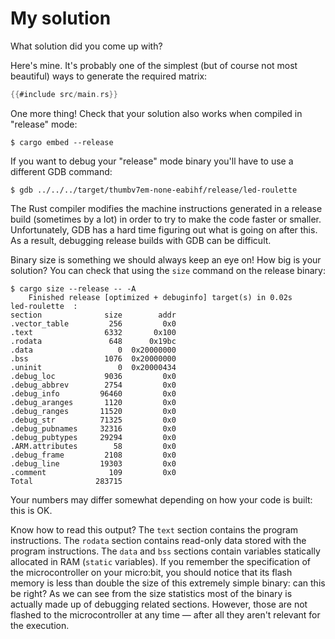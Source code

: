 # My solution

What solution did you come up with?

Here's mine. It's probably one of the simplest (but of course not most beautiful) ways to generate
the required matrix:

``` rust
{{#include src/main.rs}}
```

One more thing! Check that your solution also works when compiled in "release" mode:

``` console
$ cargo embed --release
```

If you want to debug your "release" mode binary you'll have to use a different GDB command:

``` console
$ gdb ../../../target/thumbv7em-none-eabihf/release/led-roulette
```

The Rust compiler modifies the machine instructions generated in a release build (sometimes by a
lot) in order to try to make the code faster or smaller. Unfortunately, GDB has a hard time figuring
out what is going on after this. As a result, debugging release builds with GDB can be difficult.

Binary size is something we should always keep an eye on! How big is your solution? You can check
that using the `size` command on the release binary:

``` console
$ cargo size --release -- -A
    Finished release [optimized + debuginfo] target(s) in 0.02s
led-roulette  :
section              size        addr
.vector_table         256         0x0
.text                6332       0x100
.rodata               648      0x19bc
.data                   0  0x20000000
.bss                 1076  0x20000000
.uninit                 0  0x20000434
.debug_loc           9036         0x0
.debug_abbrev        2754         0x0
.debug_info         96460         0x0
.debug_aranges       1120         0x0
.debug_ranges       11520         0x0
.debug_str          71325         0x0
.debug_pubnames     32316         0x0
.debug_pubtypes     29294         0x0
.ARM.attributes        58         0x0
.debug_frame         2108         0x0
.debug_line         19303         0x0
.comment              109         0x0
Total              283715
```

Your numbers may differ somewhat depending on how your code is built: this is OK.

Know how to read this output? The `text` section contains the program instructions. The `rodata`
section contains read-only data stored with the program instructions. The `data` and `bss` sections
contain variables statically allocated in RAM (`static` variables).  If you remember the
specification of the microcontroller on your micro:bit, you should notice that its flash memory is
less than double the size of this extremely simple binary: can this be right?  As we can see from
the size statistics most of the binary is actually made up of debugging related sections. However,
those are not flashed to the microcontroller at any time — after all they aren't relevant for the
execution.
